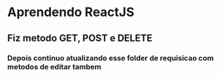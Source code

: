 <h1>Aprendendo ReactJS</h1>
<h2>Fiz metodo GET, POST e DELETE</h2>
<h3>Depois continuo atualizando esse folder de requisicao com metodos de editar tambem</h3>
